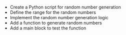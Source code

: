 - Create a Python script for random number generation
- Define the range for the random numbers
- Implement the random number generation logic
- Add a function to generate random numbers
- Add a main block to test the function
